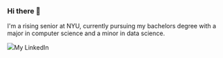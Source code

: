 ### Hi there 👋

<!--
**michael-shu/michael-shu** is a ✨ _special_ ✨ repository because its `README.md` (this file) appears on your GitHub profile.

Here are some ideas to get you started:

- 🔭 I’m currently working on ...
- 🌱 I’m currently learning ...
- 👯 I’m looking to collaborate on ...
- 🤔 I’m looking for help with ...
- 💬 Ask me about ...
- 📫 How to reach me: ...
- 😄 Pronouns: ...
- ⚡ Fun fact: ...
-->

I'm a rising senior at NYU, currently pursuing my bachelors degree with a major in computer science and a minor in data science. 

<div>

<img src = "https://img.shields.io/badge/LinkedIn-0077B5?style=for-the-badge&logo=linkedin&logoColor=white" /><a src = "https://www.linkedin.com/in/michael-shu-1ba7b0215/">My LinkedIn</a>
</div>

###

